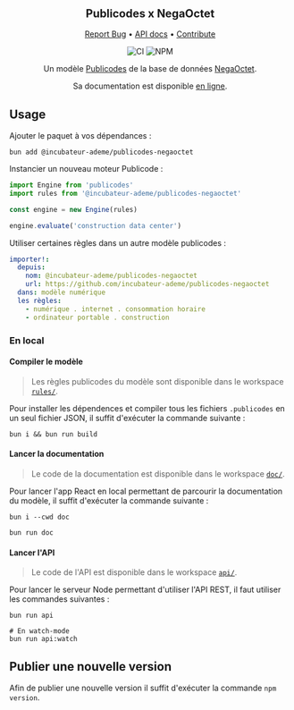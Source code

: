 <div align="center">
  <h3 align="center">
	<big>Publicodes x NegaOctet</big>
  </h3>
  <p align="center">
   <a href="https://github.com/incubateur-ademe/publicodes-negaoctet/issues">Report Bug</a>
   •
   <a href="https://incubateur-ademe.github.io/publicodes-negaoctet/">API docs</a>
   •
   <a href="https://github.com/incubateur-ademe/publicodes-negaoctet/blob/master/CONTRIBUTING.md">Contribute</a>
  </p>

![CI][ci-link] ![NPM][npm-link]

Un modèle [Publicodes](https://publi.codes) de la base de données
[NegaOctet](https://negaoctet.org/en/home/#Donnees).

Sa documentation est disponible [en
ligne](https://incubateur-ademe.github.io/publicodes-negaoctet/).

</div>

## Usage

Ajouter le paquet à vos dépendances : 
```
bun add @incubateur-ademe/publicodes-negaoctet
```

Instancier un nouveau moteur Publicode :
```typescript
import Engine from 'publicodes'
import rules from '@incubateur-ademe/publicodes-negaoctet'

const engine = new Engine(rules)

engine.evaluate('construction data center')
```

Utiliser certaines règles dans un autre modèle publicodes :
```yaml
importer!:
  depuis:
    nom: @incubateur-ademe/publicodes-negaoctet 
    url: https://github.com/incubateur-ademe/publicodes-negaoctet
  dans: modèle numérique
  les règles:
    - numérique . internet . consommation horaire 
    - ordinateur portable . construction
```

### En local

#### Compiler le modèle

> Les règles publicodes du modèle sont disponible dans le workspace
> [`rules/`](https://github.com/incubateur-ademe/publicodes-negaoctet/tree/main/rules).

Pour installer les dépendences et compiler tous les fichiers `.publicodes` en
un seul fichier JSON, il suffit d'exécuter la commande suivante : 

```
bun i && bun run build
```

#### Lancer la documentation

> Le code de la documentation est disponible dans le workspace
> [`doc/`](https://github.com/incubateur-ademe/publicodes-negaoctet/tree/main/doc).

Pour lancer l'app React en local permettant de parcourir la documentation du
modèle, il suffit d'exécuter la commande suivante :

```
bun i --cwd doc

bun run doc
```

#### Lancer l'API

> Le code de l'API est disponible dans le workspace
> [`api/`](https://github.com/incubateur-ademe/publicodes-negaoctet/tree/main/api).

Pour lancer le serveur Node permettant d'utiliser l'API REST, il faut utiliser les commandes
suivantes : 

```
bun run api

# En watch-mode
bun run api:watch
```

## Publier une nouvelle version

Afin de publier une nouvelle version il suffit d'exécuter la commande `npm
version`.

[ci-link]: https://img.shields.io/github/actions/workflow/status/incubateur-ademe/publicodes-negaoctet/packaging.yaml?logo=github&logoColor=white&label=build%20%26%20test
[npm-link]: https://img.shields.io/npm/v/%40incubateur-ademe%2Fpublicodes-negaoctet?logo=npm&logoColor=white&color=salmon

